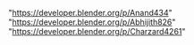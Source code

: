 "https://developer.blender.org/p/Anand434"
"https://developer.blender.org/p/Abhijith826"
"https://developer.blender.org/p/Charzard4261"
 
 
